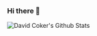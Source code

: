### Hi there 👋

![David Coker's Github Stats](https://metrics.lecoq.io/thecokerdavid?template=classic&lines=1&achievements=1&isocalendar=1&isocalendar.duration=half-year&achievements.threshold=C&achievements.secrets=true&achievements.display=compact&achievements.limit=0&config.timezone=Africa%2FLagos)

<!-- ![David Coker's Most used languages](https://github-readme-stats.vercel.app/api/top-langs?username=thecokerdavid&layout=compact&show_icons=true&count_private=true&theme=gotham) -->

